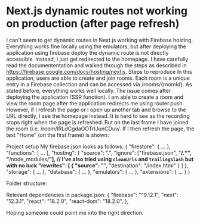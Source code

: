 
# Next.js dynamic routes not working on production (after page refresh)

I can't seem to get dynamic routes in Next.js working with Firebase hosting. Everything works fine locally using the emulators, but after deploying the application using firebase deploy the dynamic route is not directly accessible. Instead, I just get redirected to the homepage.
I have carefully read the documententation and walked through the steps as described in https://firebase.google.com/docs/hosting/nextjs.
Steps to reproduce
In this application, users are able to create and join rooms. Each room is a unique entry in a Firebase collection and can be accessed via /rooms/{roomId}. As stated before, everything works well locally. The issue comes after deploying the application (SSR function). I am able to create a room and view the room page after the application redirects me using router.push. However, if I refresh the page or I open up another tab and browse to the URL directly, I see the homepage instead.
It is hard to see as the recording stops right when the page is refreshed. But on the last frame I have joined the room (i.e. /room/IRLdCgdaOOTrIJunCDuv/. If I then refresh the page, the text "Home" (on the first frame) is shown:

Project setup
My firebase.json looks as follows:
{
  "firestore": { ... },
  "functions": [ ... ],
  "hosting": {
    "source": ".",
    "ignore": ["firebase.json", "**/.*", "**/node_modules/**"],
    // I've also  tried using `cleanUrls` and `trailingSlash` but with no luck
    "rewrites": [
      {
        "source": "**",
        "destination": "/index.html"
      }
    ]
  },
  "storage": { ... },
  "database": { ... },
  "emulators": { ... },
  "extensions": { ... }
}

Folder structure:

Relevant dependencies in package.json:
{
    "firebase": "^9.12.1",
    "next": "12.3.1",
    "react": "18.2.0",
    "react-dom": "18.2.0",
  },

Hoping someone could point me into the right direction.

        